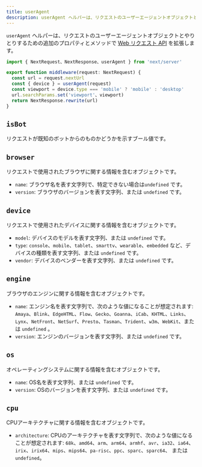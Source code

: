 ```yaml
---
title: userAgent
description: userAgent ヘルパーは、リクエストのユーザーエージェントオブジェクトとやりとりするための追加のプロパティとメソッドで Web リクエスト API を拡張します。
---
```


`userAgent` ヘルパーは、リクエストのユーザーエージェントオブジェクトとやりとりするための追加のプロパティとメソッドで [Web リクエスト API](https://developer.mozilla.org/docs/Web/API/Request) を拡張します。

```ts title="middleware.ts"
import { NextRequest、NextResponse、userAgent } from 'next/server'

export function middleware(request: NextRequest) {
  const url = request.nextUrl
  const { device } = userAgent(request)
  const viewport = device.type === 'mobile' ? 'mobile' : 'desktop'
  url.searchParams.set('viewport'、viewport)
  return NextResponse.rewrite(url)
}
```

## `isBot`

リクエストが既知のボットからのものかどうかを示すブール値です。

## `browser`

リクエストで使用されたブラウザに関する情報を含むオブジェクトです。

- `name`: ブラウザ名を表す文字列で、特定できない場合は`undefined` です。
- `version`: ブラウザのバージョンを表す文字列、または `undefined` です。

## `device`

リクエストで使用されたデバイスに関する情報を含むオブジェクトです。

- `model`: デバイスのモデルを表す文字列、または `undefined` です。
- `type`: `console`、`mobile`、`tablet`、`smarttv`、`wearable`、`embedded` など、デバイスの種類を表す文字列、または `undefined` です。
- `vendor`: デバイスのベンダーを表す文字列、または `undefined` です。

## `engine`

ブラウザのエンジンに関する情報を含むオブジェクトです。

- `name`: エンジン名を表す文字列で、次のような値になることが想定されます: `Amaya`、`Blink`、`EdgeHTML`、`Flow`、`Gecko`、`Goanna`、`iCab`、`KHTML`、`Links`、`Lynx`、`NetFront`、`NetSurf`、`Presto`、`Tasman`、`Trident`、`w3m`、`WebKit`、または `undefined` 。
- `version`: エンジンのバージョンを表す文字列、または `undefined` です。

## `os`

オペレーティングシステムに関する情報を含むオブジェクトです。

- `name`: OS名を表す文字列、または `undefined` です。
- `version`: OSのバージョンを表す文字列、または `undefined` です。

## `cpu`

CPUアーキテクチャに関する情報を含むオブジェクトです。

- `architecture`: CPUのアーキテクチャを表す文字列で、次のような値になることが想定されます: `68k`、`amd64`、`arm`、`arm64`、`armhf`、`avr`、`ia32`、`ia64`、`irix`、`irix64`、`mips`、`mips64`、`pa-risc`、`ppc`、`sparc`、`sparc64`、 または `undefined`。
